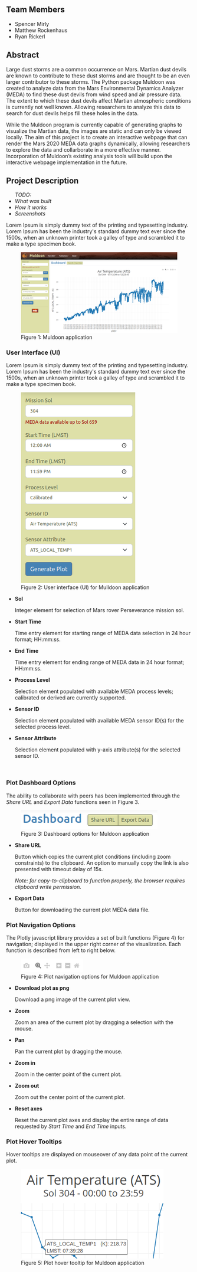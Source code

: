 <h2>Team Members</h2>
 <ul>
   <li>Spencer Mirly</li>
   <li>Matthew Rockenhaus</li>
   <li>Ryan Rickerl</li>
</ul>

<h2>Abstract</h2>
<p>Large dust storms are a common occurrence on Mars. Martian dust devils are known to contribute to
these dust storms and are thought to be an even larger contributor to these storms. The Python
package Muldoon was created to analyze data from the Mars Environmental Dynamics Analyzer
(MEDA) to find these dust devils from wind speed and air pressure data. The extent to which these
dust devils affect Martian atmospheric conditions is currently not well known. Allowing researchers
to analyze this data to search for dust devils helps fill these holes in the data.</p>

<p>While the Muldoon program is currently capable of generating graphs to visualize the Martian data,
the images are static and can only be viewed locally. The aim of this project is to create an
interactive webpage that can render the Mars 2020 MEDA data graphs dynamically, allowing researchers
to explore the data and collarborate in a more effective manner. Incorporation of Muldoon’s
existing analysis tools will build upon the interactive webpage implementation in the future.</p>

<h2>Project Description</h2>
<ul><i>TODO:</i>
  <li><i>What was built</i></li>
  <li><i>How it works</i></li>
  <li><i>Screenshots</i></li>
</ul>

<p>Lorem Ipsum is simply dummy text of the printing and typesetting industry. Lorem Ipsum has been the
industry's standard dummy text ever since the 1500s, when an unknown printer took a galley of type and
scrambled it to make a type specimen book.</p>

<figure>
  <img src="./assets/images/muldoon-webapp.png" />
  <figcaption>Figure 1: Muldoon application</figcaption>
</figure>

<h3>User Interface (UI)</h3>
<p>Lorem Ipsum is simply dummy text of the printing and typesetting industry. Lorem Ipsum has been the
industry's standard dummy text ever since the 1500s, when an unknown printer took a galley of type and
scrambled it to make a type specimen book.</p>

<figure>
  <img src="./assets/images/primary-ui.png" />
  <figcaption>Figure 2: User interface (UI) for Mulldoon application</figcaption>
</figure>

<ul>
  <li><b>Sol</b>
    <p>Integer element for selection of Mars rover Perseverance mission sol.</p>
  </li>
  <li><b>Start Time</b>
    <p>Time entry element for starting range of MEDA data selection in 24 hour format; HH:mm:ss.</p>
  </li>
  <li><b>End Time</b>
    <p>Time entry element for ending range of MEDA data in 24 hour format; HH:mm:ss.</p>
  </li>
  <li><b>Process Level</b>
    <p>Selection element populated with available MEDA process levels; calibrated or derived are
    currently supported.</p>
  </li>
  <li><b>Sensor ID</b>
    <p>Selection element populated with available MEDA sensor ID(s) for the selected
    process level.</p>
  </li>
  <li><b>Sensor Attribute</b>
    <p>Selection element populated with y-axis attribute(s) for the selected sensor ID.</p>
  </li>
</ul>
<br clear="both" />

<h3>Plot Dashboard Options</h3>
<p>The ability to collaborate with peers has been implemented through the <i>Share URL</i> and <i>Export Data</i> functions seen in Figure 3.</p>

<figure>
  <img src="./assets/images/dashboard-ui.png" />
  <figcaption>Figure 3: Dashboard options for Muldoon application</figcaption>
</figure>

<ul>
  <li><b>Share URL</b>
    <p>Button which copies the current plot conditions (including zoom constraints) to the clipboard. An
    option to manually copy the link is also presented with timeout delay of 15s.</p>
    <p><i>Note: for copy-to-clipboard to function properly, the browser requires clipboard write
    permission.</i></p>
  </li>
  <li><b>Export Data</b>
    <p>Button for downloading the current plot MEDA data file.</p>
  </li>
</ul>

<h3>Plot Navigation Options</h3>
<p>The Plotly javascript library provides a set of built functions (Figure 4) for navigation; displayed
in the upper right corner of the visualization. Each function is described from left to right below.</p>

<figure>
  <img src="./assets/images/plotly-ui.png" />
  <figcaption>Figure 4: Plot navigation options for Muldoon application</figcaption>
</figure>

<ul>
  <li><b>Download plot as png</b>
    <p>Download a png image of the current plot view.</p>
  </li>
  <li><b>Zoom</b>
    <p>Zoom an area of the current plot by dragging a selection with the mouse.</p>
  </li>
  <li><b>Pan</b>
    <p>Pan the current plot by dragging the mouse.</p>
  </li>
  <li><b>Zoom in</b>
    <p>Zoom in the center point of the current plot.</p>
  </li>
  <li><b>Zoom out</b>
    <p>Zoom out the center point of the current plot.</p>
  </li>
  <li><b>Reset axes</b>
    <p>Reset the current plot axes and display the entire range of data requested by <i>Start Time</i> and
    <i>End Time</i> inputs.</p>
  </li>
</ul>

<h3>Plot Hover Tooltips</h3>
<p>Hover tooltips are displayed on mouseover of any data point of the current plot.</p>
<figure>
  <img src="./assets/images/plotly-hover.png" />
  <figcaption>Figure 5: Plot hover tooltip for Muldoon application</figcaption>
</figure>
